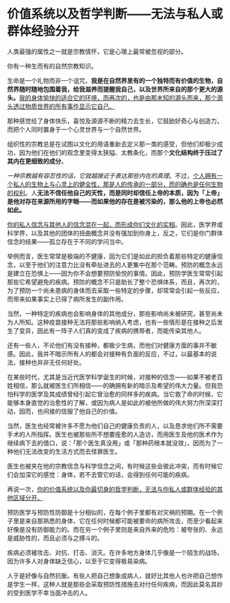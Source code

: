 # 价值系统以及哲学判断——无法与私人或群体经验分开

人类最强的属性之一就是宗教情怀，它是心理上最常被忽视的部分。

你有一种生而有的自然宗教知识。

生命是一个礼物而非一个诅咒，**我是在自然界里有的一个独特而有价值的生物，自然界随时随地包围着我，给我滋养而提醒我自己，以及世界所来自的那个更大的源头。**<u>我的身体愉快的适合它的环境，而再次的，也是由那未知的源头而来，那个源头透过物质世界的所有事件显示它自己。</u>

那种感觉给了身体快乐，喜悦及源源不断的精力去生长，它鼓励好奇心与创造力，而把个人同时置身于一个心灵世界与一个自然世界。

组织性的宗教总是在试图以文化的用语重新去定义那一类的感受，但他们却极少成功，因为他们在他们的观念里变得太狭隘、太教条化，而那个**文化结构终于压过了其内在更细致的成分**。

*一种宗教越有容忍性的话，它就越接近于表达那些内在的真理*。不过，<u>个人拥有一个私人的生物上与心灵上的健全性，那是人的传承的一部分，而的确也是任何生物的权利</u>。人**无法不信任他自己的天性，而是同时却信任上帝的本质，因为「上帝」是他对存在来源所用的字眼——而如果他的存在是被污染的，那么他的上帝也必然如此。**

<u>你的私人信念与其他人的信念混在一起，而形成你们文化的实相</u>。因此，医学界或科学界，以及其他的团体的扭曲概念并没有强加到你身上，反之，它们是你门群体信念的结果——孤立存在于不同的学问当中。

举例而言，医生常常是极端的不健康，因为它们是如此的担负着那些特定的健康信念，以至于他们的注意力比没有牵扯进去的人更集中在那个范畴。预防的概念永远是建立在恐惧上——因为你不会想要预防愉悦的事情。因此，预防学医生常常引起那些它希望避免的疾病。预防的概念不只是助长了整个恐惧体系，而且，再次的，为了预防一个尚未患病的身体而去采取一些特定的步骤，却常常会引起一些反应，而带来如果事实上已得了病所发生的副作用。

当然，一种特定的疾病也会影响身体的其他成分，那些影响尚未被研究，甚至尚未为人所知。这种疫苗接种无法将那些影响纳入考虑，也有一些情形是在接种之后发生了变异，因此有一阵子人们真的变成了疾病的携带者，而能传染其他人。

还有一些人，不论他们有没有接种，都极少生病，而他们对健康方面的事并不敏感。因此，我并不暗示所有人的都会对接种有负面的反应，不过，以最基本的说法，接种也并非无任何好处。

在某些时代，尤其是当近代医学科学诞生的时候，对接种的信念——如果不被老百姓相信，那么就被医生们所相信——的确拥有新的暗示及希望的伟大力量。但我恐怕科学的医学及其成绩曾经引起它曾治愈的同样多的疾病。当它救了命的时候，它能够本身直觉的治愈性的了解，或因为病人是如此的被他所做的伟大努力所深深打动，因而，也间接的信服了他自己的价值。

当然，医生也经常被许多不愿为他们自己的健康负责的人，以及恳求他们所不需要手术的人所指挥。医生也被那些所不想要痊愈的人造访，而用医生及他的医术作为继续病下去的借口，说：「那个医生真没用」或「那种药根本就没效」，因而为了一种他们无法改变的生活方式而去怪罪医生。

医生也被夹在他的宗教信念与科学信念之间，有时候这些会彼此冲突，而有时候它们会加深它的感觉：身体，若不去管它的话，会得到任何可能的疾病。

再说一次，<u>你的价值系统以及你最切身的哲学判断，无法与你私人或群体经验的其他区域分开。</u>

预防医学与预防性防御是十分相似的，在每个例子里都有对灾祸的预期。在一个例子里是来自那熟悉的身体，它在任何时候都可能被要命的病所攻击，而至少看起来好像是没有防御能力的。而在另一个例子里则是来自外来的危险：被夸张的、永远是威胁性的，而且必须与之搏斗的。

疾病必须被攻击、对抗、打击、消灭。在许多地方身体几乎像是一个陌生的战场，因为许多人对身体缺乏信心，以至于它变得极易染病。

人于是好像与自然抗衡。有些人把自己想象成病人，就好比其他人也许把自己想作是学生一样，这种人就是那些会采取预防性措施去对付任何疾病，而因此莫名其妙的受到医学不幸当面冲击的人。